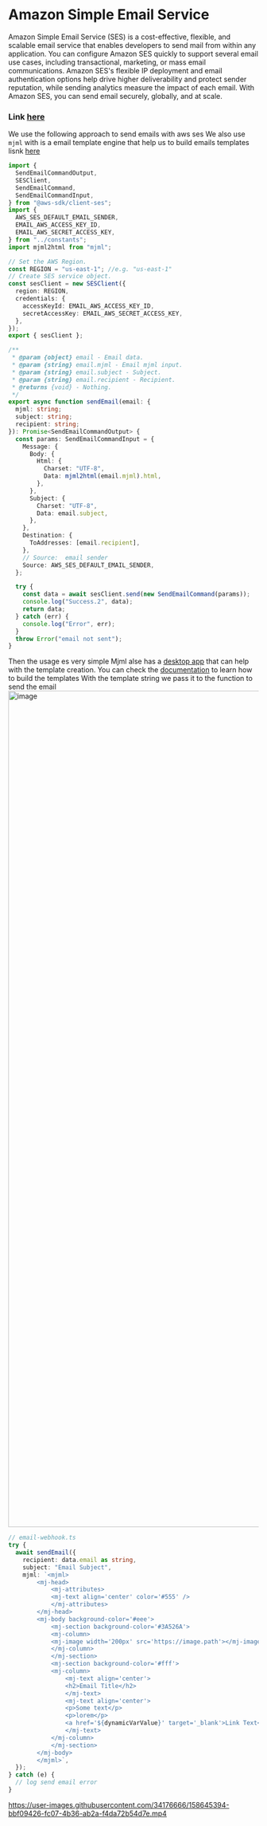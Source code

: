 # Amazon Simple Email Service

Amazon Simple Email Service (SES) is a cost-effective, flexible, and scalable email service that enables developers to send mail from within any application. You can configure Amazon SES quickly to support several email use cases, including transactional, marketing, or mass email communications. Amazon SES's flexible IP deployment and email authentication options help drive higher deliverability and protect sender reputation, while sending analytics measure the impact of each email. With Amazon SES, you can send email securely, globally, and at scale.

### Link [here](https://aws.amazon.com/ses/)

We use the following approach to send emails with aws ses
We also use `mjml` with is a email template engine that help us to build emails templates lisnk [here](https://mjml.io/)

```ts
import {
  SendEmailCommandOutput,
  SESClient,
  SendEmailCommand,
  SendEmailCommandInput,
} from "@aws-sdk/client-ses";
import {
  AWS_SES_DEFAULT_EMAIL_SENDER,
  EMAIL_AWS_ACCESS_KEY_ID,
  EMAIL_AWS_SECRET_ACCESS_KEY,
} from "../constants";
import mjml2html from "mjml";

// Set the AWS Region.
const REGION = "us-east-1"; //e.g. "us-east-1"
// Create SES service object.
const sesClient = new SESClient({
  region: REGION,
  credentials: {
    accessKeyId: EMAIL_AWS_ACCESS_KEY_ID,
    secretAccessKey: EMAIL_AWS_SECRET_ACCESS_KEY,
  },
});
export { sesClient };

/**
 * @param {object} email - Email data.
 * @param {string} email.mjml - Email mjml input.
 * @param {string} email.subject - Subject.
 * @param {string} email.recipient - Recipient.
 * @returns {void} - Nothing.
 */
export async function sendEmail(email: {
  mjml: string;
  subject: string;
  recipient: string;
}): Promise<SendEmailCommandOutput> {
  const params: SendEmailCommandInput = {
    Message: {
      Body: {
        Html: {
          Charset: "UTF-8",
          Data: mjml2html(email.mjml).html,
        },
      },
      Subject: {
        Charset: "UTF-8",
        Data: email.subject,
      },
    },
    Destination: {
      ToAddresses: [email.recipient],
    },
    // Source:  email sender
    Source: AWS_SES_DEFAULT_EMAIL_SENDER,
  };

  try {
    const data = await sesClient.send(new SendEmailCommand(params));
    console.log("Success.2", data);
    return data;
  } catch (err) {
    console.log("Error", err);
  }
  throw Error("email not sent");
}
```

Then the usage es very simple
Mjml alse has a [desktop app](https://mjml.io/download) that can help with the template creation.
You can check the [documentation](https://documentation.mjml.io/) to learn how to build the templates
With the template string we pass it to the function to send the email
<img width="1678" alt="image" src="https://user-images.githubusercontent.com/34176666/158641296-33c1a450-f515-46f6-906a-56e92a6124ac.png">

```ts
// email-webhook.ts
try {
  await sendEmail({
    recipient: data.email as string,
    subject: "Email Subject",
    mjml: `<mjml>
        <mj-head>
            <mj-attributes>
            <mj-text align='center' color='#555' />
            </mj-attributes>
        </mj-head>
        <mj-body background-color='#eee'>
            <mj-section background-color='#3A526A'>
            <mj-column>
            <mj-image width='200px' src='https://image.path'></mj-image>
            </mj-column>
            </mj-section>
            <mj-section background-color='#fff'>
            <mj-column>
                <mj-text align='center'>
                <h2>Email Title</h2>
                </mj-text>
                <mj-text align='center'>
                <p>Some text</p>
                <p>lorem</p>
                <a href='${dynamicVarValue}' target='_blank'>Link Text</a>
                </mj-text>
            </mj-column>
            </mj-section>
        </mj-body>
        </mjml>`,
  });
} catch (e) {
  // log send email error
}
```


https://user-images.githubusercontent.com/34176666/158645394-bbf09426-fc07-4b36-ab2a-f4da72b54d7e.mp4



